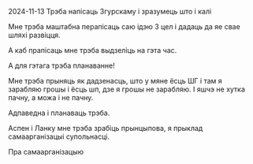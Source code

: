 
2024-11-13
Трэба напісаць Згурскаму і зразумець што і калі

Мне трэба маштабна перапісаць саю ідэю 3 цел і дадаць да яе свае шляхі развіцця.

А каб прапісаць мне трэба выдзеліць на гэта час.

А для гэтага трэба планаванне! 

Мне трэба прыняць як дадзенасць, што у мяне ёсць ШГ і там я зарабляю грошы і ёсць шп, дзе я грошы не зарабляю. І яшчэ не хутка пачну, а можа і не пачну.

Адпаведна і планаваць трэба.

Аспен і Ланку мне трэба зрабіць прынцыпова, я прыклад самаарганізацыі супольнасці.

Пра самаарганізацыю 